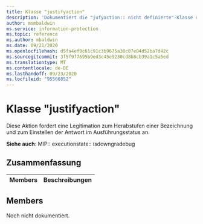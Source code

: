 ```yaml
---
title: Klasse "justifyaction"
description: 'Dokumentiert die "jufyaction:: nicht definierte"-Klasse des Microsoft Information Protection (MIP) SDK.'
author: msmbaldwin
ms.service: information-protection
ms.topic: reference
ms.author: mbaldwin
ms.date: 09/21/2020
ms.openlocfilehash: d5fa4ef9c61c91c3b9675a38c07e04d52ba7d42c
ms.sourcegitcommit: 3f5f9f7695b9ed3c45e9230cd8b8cb39a1c5a5ed
ms.translationtype: MT
ms.contentlocale: de-DE
ms.lasthandoff: 09/23/2020
ms.locfileid: "95566852"
---
```

# <a name="class-justifyaction"></a>Klasse "justifyaction" 
Diese Aktion fordert eine Legitimation zum Herabstufen einer Bezeichnung und zum Einstellen der Antwort im Ausführungsstatus an.
  
**Siehe auch**: MIP:: executionstate:: isdowngradebug
  
## <a name="summary"></a>Zusammenfassung
 Members                        | Beschreibungen                                
--------------------------------|---------------------------------------------
  
## <a name="members"></a>Members
Noch nicht dokumentiert.
